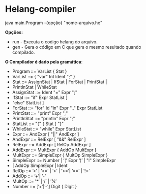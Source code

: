 # Helang-compiler

java main.Program -{opção} "nome-arquivo.he"
  
__Opções:__
* run - Executa o codigo helang do arquivo.
* gen - Gera o código em C que gera o mesmo resultado quando compilado.
  
**O Compilador é dado pela gramática:**
  
* Program ::= VarList { Stat }
* VarList ::= { "var" Int Ident ";" }
* Stat ::= AssignStat | IfStat | ForStat | PrintStat |
* PrintlnStat | WhileStat
* AssignStat ::= Ident "=" Expr ";"
* IfStat ::= "if" Expr StatList [
* "else" StatList ]
* ForStat ::= "for" Id "in" Expr ".." Expr StatList
* PrintStat ::= "print" Expr ";"
* PrintlnStat ::= "println" Expr ";"
* StatList ::= "{" { Stat } "}"
* WhileStat ::= "while" Expr StatList
* Expr ::= AndExpr [ "||" AndExpr ]
* AndExpr ::= RelExpr [ "&&" RelExpr ]
* RelExpr ::= AddExpr [ RelOp AddExpr ]
* AddExpr ::= MultExpr { AddOp MultExpr }
* MultExpr ::= SimpleExpr { MultOp SimpleExpr }
* SimpleExpr ::= Number | ’(’ Expr ’)’ | "!" SimpleExpr
* | AddOp SimpleExpr | Ident
* RelOp ::= ’<’ | ’<=’ | ’>’ | ’>=’| ’==’ | ’!=’
* AddOp ::= ’+’| ’-’
* MultOp ::= ’*’ | ’/’ | ’%’
* Number ::= [’+’|’-’] Digit { Digit }
